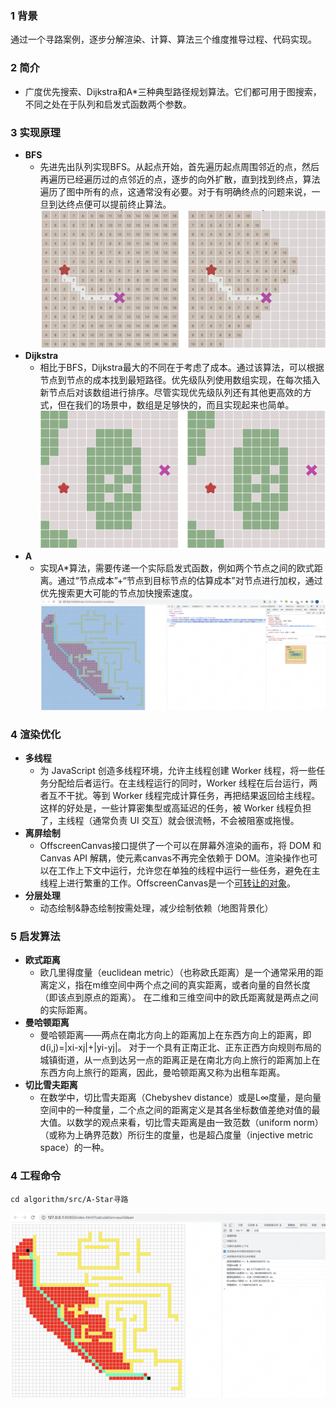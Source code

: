 ### 1 背景
通过一个寻路案例，逐步分解渲染、计算、算法三个维度推导过程、代码实现。
### 2 简介
* 广度优先搜索、Dijkstra和A*三种典型路径规划算法。它们都可用于图搜索，不同之处在于队列和启发式函数两个参数。
### 3 实现原理
* **BFS**
    * 先进先出队列实现BFS。从起点开始，首先遍历起点周围邻近的点，然后再遍历已经遍历过的点邻近的点，逐步的向外扩散，直到找到终点，算法遍历了图中所有的点，这通常没有必要。对于有明确终点的问题来说，一旦到达终点便可以提前终止算法。
    ![example](./assets/98fb6eb663733.png)
* **Dijkstra**
    * 相比于BFS，Dijkstra最大的不同在于考虑了成本。通过该算法，可以根据节点到节点的成本找到最短路径。优先级队列使用数组实现，在每次插入新节点后对该数组进行排序。尽管实现优先级队列还有其他更高效的方式，但在我们的场景中，数组是足够快的，而且实现起来也简单。
    ![example](./assets/b3ccc847.gif)
* **A**
    * 实现A*算法，需要传递一个实际启发式函数，例如两个节点之间的欧式距离。通过“节点成本”+“节点到目标节点的估算成本”对节点进行加权，通过优先搜索更大可能的节点加快搜索速度。
    ![example](./assets/WX20230523-153704@2x.png)
### 4 渲染优化
* **多线程**
    * 为 JavaScript 创造多线程环境，允许主线程创建 Worker 线程，将一些任务分配给后者运行。在主线程运行的同时，Worker 线程在后台运行，两者互不干扰。等到 Worker 线程完成计算任务，再把结果返回给主线程。这样的好处是，一些计算密集型或高延迟的任务，被 Worker 线程负担了，主线程（通常负责 UI 交互）就会很流畅，不会被阻塞或拖慢。
* **离屏绘制**
    * OffscreenCanvas接口提供了一个可以在屏幕外渲染的画布，将 DOM 和Canvas API 解耦，使元素canvas不再完全依赖于 DOM。渲染操作也可以在工作上下文中运行，允许您在单独的线程中运行一些任务，避免在主线程上进行繁重的工作。OffscreenCanvas是一个[可转让的对象](https://developer.mozilla.org/en-US/docs/Web/API/Web_Workers_API/Transferable_objects)。
* **分层处理**
    * 动态绘制&静态绘制按需处理，减少绘制依赖（地图背景化）
### 5 启发算法
* **欧式距离**
    * 欧几里得度量（euclidean metric）（也称欧氏距离）是一个通常采用的距离定义，指在m维空间中两个点之间的真实距离，或者向量的自然长度（即该点到原点的距离）。 在二维和三维空间中的欧氏距离就是两点之间的实际距离。
* **曼哈顿距离**
   * 曼哈顿距离——两点在南北方向上的距离加上在东西方向上的距离，即d(i,j)=|xi-xj|+|yi-yj|。 对于一个具有正南正北、正东正西方向规则布局的城镇街道，从一点到达另一点的距离正是在南北方向上旅行的距离加上在东西方向上旅行的距离，因此，曼哈顿距离又称为出租车距离。
* **切比雪夫距离**
    * 在数学中，切比雪夫距离（Chebyshev distance）或是L∞度量，是向量空间中的一种度量，二个点之间的距离定义是其各坐标数值差绝对值的最大值。以数学的观点来看，切比雪夫距离是由一致范数（uniform norm）（或称为上确界范数）所衍生的度量，也是超凸度量（injective metric space）的一种。
### 4 工程命令
``` shell
cd algorithm/src/A-Star寻路
```
![example](./assets/WX20230523-153647@2x.png)

